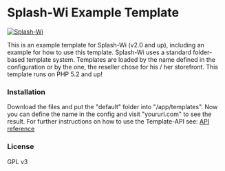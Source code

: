 # Splash-Wi Example Template

[![Splash-Wi](https://splash-wi.com/assets/images/poweredby.png)](https://splash-wi.com)

This is an example template for Splash-Wi (v2.0 and up), including an example for how to use this template. Splash-Wi uses a standard folder-based template system. Templates are loaded by the name defined in the configuration or by the one, the reseller chose for his / her storefront. This template runs on PHP 5.2 and up!
### Installation
Download the files and put the "default" folder into "/app/templates". Now you can define the name in the config and visit "yoururl.com" to see the result. For further instructions on how to use the Template-API see: [API reference](https://splash-wi.com/docs)
### License
GPL v3
